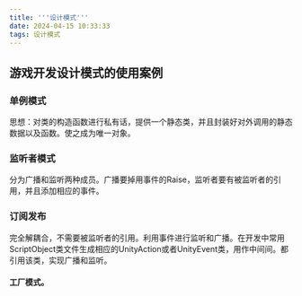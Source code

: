 ```yaml
---
title: '''设计模式'''
date: 2024-04-15 10:33:33
tags: 设计模式
---
```

## 游戏开发设计模式的使用案例

### 单例模式

思想：对类的构造函数进行私有话，提供一个静态类，并且封装好对外调用的静态数据以及函数。使之成为唯一对象。


### 监听者模式

分为广播和监听两种成员。广播要掉用事件的Raise，监听者要有被监听者的引用，并且添加相应的事件。

### 订阅发布

完全解耦合，不需要被监听者的引用。利用事件进行监听和广播。在开发中常用ScriptObject类文件生成相应的UnityAction或者UnityEvent类，用作中间间。都引用该类，实现广播和监听。

#### 工厂模式。
